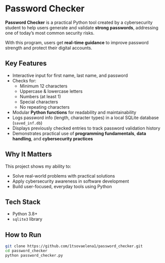 # Password Checker

**Password Checker** is a practical Python tool created by a cybersecurity student to help users generate and validate **strong passwords**, addressing one of today’s most common security risks.  

With this program, users get **real-time guidance** to improve password strength and protect their digital accounts.

## Key Features

- Interactive input for first name, last name, and password  
- Checks for:
  - Minimum 12 characters  
  - Uppercase & lowercase letters  
  - Numbers (at least 1)  
  - Special characters  
  - No repeating characters  
- Modular **Python functions** for readability and maintainability  
- Logs password info (length, character types) in a local SQLite database (`saved_inf.db`)  
- Displays previously checked entries to track password validation history  
- Demonstrates practical use of **programming fundamentals**, **data handling**, and **cybersecurity practices**  

## Why It Matters

This project shows my ability to:

- Solve real-world problems with practical solutions  
- Apply cybersecurity awareness in software development  
- Build user-focused, everyday tools using Python  

## Tech Stack

- Python 3.8+  
- `sqlite3` library  

## How to Run

```bash
git clone https://github.com/1tsovaelena1/password_checker.git
cd password_checker
python password_checker.py
